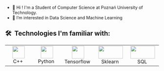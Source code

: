 - 👋 Hi ! I'm a Student of Computer Science at Poznań University of Technology.
- 👀 I’m interested in Data Science and Machine Learning

<h2> 🛠 &nbsp;Technologies I'm familiar with:</h2> 
<table>
  <tr>
    <td align="center" width="96">
      <a><img src="https://img.icons8.com/color/48/000000/c-plus-plus-logo.png" width="40" height="40"/></a>
      <br>C++&nbsp
    </td>
    <td align="center" width="96">
      <a><img src="https://img.icons8.com/color/48/000000/python.png" width="40" height="40"/></a>
      <br>Python&nbsp
    </td>
    <td align="center" width="96">
      <a><img src="https://upload.wikimedia.org/wikipedia/commons/thumb/2/2d/Tensorflow_logo.svg/115px-Tensorflow_logo.svg.png" width="40" height="42"/></a>
      <br>Tensorflow&nbsp
    </td>
    <td align="center" width="96">
      <a><img src="https://upload.wikimedia.org/wikipedia/commons/thumb/0/05/Scikit_learn_logo_small.svg/260px-Scikit_learn_logo_small.svg.png" width="80" height="42"/></a>
      <br>Sklearn&nbsp
    </td>
    <td align="center" width="96">
      <a><img src="https://upload.wikimedia.org/wikipedia/commons/thumb/8/87/Sql_data_base_with_logo.png/800px-Sql_data_base_with_logo.png" width="80" height="42"/></a>
      <br>SQL&nbsp
    </td>
  </tr>
</table>
